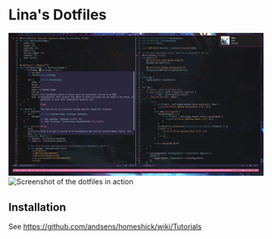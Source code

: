 Lina's Dotfiles
==

<img alt="Screenshot of the dotfiles in action" src="https://raw.githubusercontent.com/l1na-forever/dotfiles/mistress/screenshots/screenshot_20230315_172802222938629.webp" width="960" height="auto" />
<br />
<img alt="Screenshot of the dotfiles in action" src="https://raw.githubusercontent.com/l1na-forever/dotfiles/mistress/screenshots/screenshot_20230315_173211899589087.webp" width="960" height="auto" />

Installation
--
See https://github.com/andsens/homeshick/wiki/Tutorials

